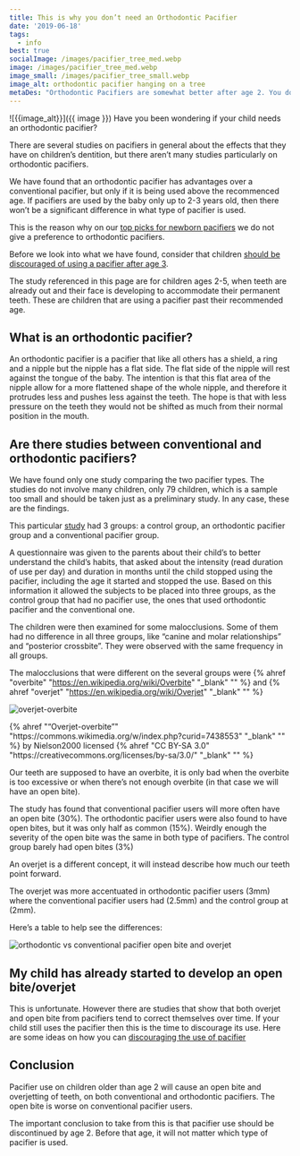 ```yaml
---
title: This is why you don’t need an Orthodontic Pacifier
date: '2019-06-18'
tags:
  - info
best: true
socialImage: /images/pacifier_tree_med.webp
image: /images/pacifier_tree_med.webp
image_small: /images/pacifier_tree_small.webp
image_alt: orthodontic pacifier hanging on a tree
metaDes: "Orthodontic Pacifiers are somewhat better after age 2. You don't need an orthodontic pacifier before age 2. Here is why!"
---
```


![{{image_alt}}]({{ image }})
Have you been wondering if your child needs an orthodontic pacifier?

There are several studies on pacifiers in general about the effects that they have on children’s dentition, but there aren’t many studies particularly on orthodontic pacifiers.

We have found that an orthodontic pacifier has advantages over a conventional pacifier, but only if it is being used above the recommenced age. If pacifiers are used by the baby only up to 2-3 years old, then there won’t be a significant difference in what type of pacifier is used.

This is the reason why on our [top picks for newborn pacifiers](../best-newborn-baby-pacifiers) we do not give a preference to orthodontic pacifiers.

Before we look into what we have found, consider that children [should be discouraged of using a pacifier after age 3](/posts/pacifier-teeth-development).

The study referenced in this page are for children ages 2-5, when teeth are already out and their face is developing to accommodate their permanent teeth. These are children that are using a pacifier past their recommended age.

## What is an orthodontic pacifier?
An orthodontic pacifier is a pacifier that like all others has a shield, a ring and a nipple but the nipple has a flat side. The flat side of the nipple will rest against the tongue of the baby. The intention is that this flat area of the nipple allow for a more flattened shape of the whole nipple, and therefore it protrudes less and pushes less against the teeth. The hope is that with less pressure on the teeth they would not be shifted as much from their normal position in the mouth.

## Are there studies between conventional and orthodontic pacifiers?
We have found only one study comparing the two pacifier types. The studies do not involve many children, only 79 children, which is a sample too small and should be taken just as a preliminary study. In any case, these are the findings.

This particular [study](https://www.aapd.org/globalassets/media/publications/archives/adair-14-01.pdf) had 3 groups: a control group, an orthodontic pacifier group and a conventional pacifier group.

A questionnaire was given to the parents about their child’s to better understand the child’s habits, that asked about the intensity (read duration of use per day) and duration in months until the child stopped using the pacifier, including the age it started and stopped the use.
Based on this information it allowed the subjects to be placed into three groups, as the control group that had no pacifier use, the ones that used orthodontic pacifier and the conventional one.

The children were then examined for some malocclusions. Some of them had no difference in all three groups, like “canine and molar relationships” and “posterior crossbite”. They were observed with the same frequency in all groups.

The malocclusions that were different on the several groups were {% ahref "overbite" "https://en.wikipedia.org/wiki/Overbite" "_blank" "" %} and {% ahref "overjet" "https://en.wikipedia.org/wiki/Overjet" "_blank" "" %}

![overjet-overbite](https://upload.wikimedia.org/wikipedia/commons/b/bc/Overjet-overbite.png )
<figcaption>
{% ahref "“Overjet-overbite”" "https://commons.wikimedia.org/w/index.php?curid=7438553" "_blank" "" %} by Nielson2000 licensed {% ahref "CC BY-SA 3.0" "https://creativecommons.org/licenses/by-sa/3.0/" "_blank" "" %}
</figcaption>


Our teeth are supposed to have an overbite, it is only bad when the overbite is too excessive or when there’s not enough overbite (in that case we will have an open bite).

The study has found that conventional pacifier users will more often have an open bite (30%). The orthodontic pacifier users were also found to have open bites, but it was only half as common (15%). Weirdly enough the severity of the open bite was the same in both type of pacifiers.
The control group barely had open bites (3%)

An overjet is a different concept, it will instead describe how much our teeth point forward.

The overjet was more accentuated in orthodontic pacifier users (3mm) where the conventional pacifier users had (2.5mm) and the control group at (2mm).

Here’s a table to help see the differences:

![orthodontic vs conventional pacifier open bite and overjet](/images/table_open_bites_overjet.png)

## My child has already started to develop an open bite/overjet
This is unfortunate. However there are studies that show that both overjet and open bite from pacifiers tend to correct themselves over time. If your child still uses the pacifier then this is the time to discourage its use. Here are some ideas on how you can [discouraging the use of pacifier](/posts/pacifier-teeth-development/#heading-how-to-stop-the-use-of-pacifiers)

## Conclusion
Pacifier use on children older than age 2 will cause an open bite and overjetting of teeth, on both conventional and orthodontic pacifiers. The open bite is worse on conventional pacifier users.

The important conclusion to take from this is that pacifier use should be discontinued by age 2. Before that age, it will not matter which type of pacifier is used.
